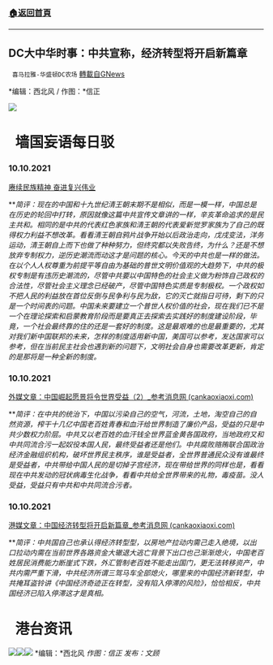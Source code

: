 ###  [:house:返回首頁](https://github.com/ourhimalayas/txt)
---


## DC大中华时事：中共宣称，经济转型将开启新篇章
` 喜马拉雅-华盛顿DC农场` [轉載自GNews](https://gnews.org/zh-hans/1585035/)

*编辑：西北风 / 作图：*信正

![](http://himalayawashingtondc.org/wp-content/uploads/2021/08/ScreenShot-2021-08-01-at-17.25.09@2x.png)

#   墙国妄语每日驳

### 10.10.2021

[赓续民族精神 奋进复兴伟业](http://china.huanqiu.com/article/4576oPRe54A)

***简评：*现在的中国和十九世纪清王朝末期不是相似，而是一模一样，中国总是在历史的轮回中打转，原因就像这篇中共宣传文章讲的一样，辛亥革命追求的是民主共和。相同的是中共的代表红色家族和清王朝的代表爱新觉罗家族为了自己的既得权力利益不想改革。看看清王朝自鸦片战争开始以后政治走向，戊戌变法，洋务运动，清王朝自上而下也做了种种努力，但终究都以失败告终，为什么？还是不想放弃专制权力，逆历史潮流而动这才是问题的核心。今天的中共也是一样的做法。在以个人人权尊重为前提平等自由为基础的普世文明价值观的大趋势下，中共的极权专制是有违历史潮流的，尽管中共要以中国特色的社会主义做为粉饰自己政权的合法性，尽管社会主义理念已经破产，尽管中国特色实质是专制极权。一个政权如不把人民的利益放在首位反倒与民争利与民为敌，它的灭亡就指日可待，剩下的只是一个时间表的问题。中国未来要建立一个普世人权价值的社会，现在我们已不是一个在理论探索和启蒙教育阶段而是要真正去探索去实践好的制度建设阶段，毕竟，一个社会最终靠的住的还是一套好的制度。这是最艰难的也是最重要的，尤其对我们新中国联邦的未来，怎样的制度适用新中国，美国可以参考，发达国家可以参考，但在当前民主社会也遇到新的问题下，文明社会自身也需要改革更新，肯定的是那将是一种全新的制度。**

### 10.10.2021

[外媒文章：中国崛起愿景将令世界受益（2）\_参考消息网 (cankaoxiaoxi.com)](http://m.cankaoxiaoxi.com/column/20211010/2456136_2.shtml)

***简评：*在中共的统治下，中国以污染自己的空气，河流，土地，淘空自己的自然资源，榨干十几亿中国老百姓青春和血汗给世界制造了廉价产品，受益的只是中共少数权力阶层。中共又以老百姓的血汗钱全世界蓝金黄各国政府，当地政府又和中共同流合污一起奴役本国人民，最终受益者还是他们。中共腐败赂贿联合国政治经济金融组织机构，破坏世界民主秩序，谁是受益者，全世界普通民众没有谁最终是受益者，中共带给中国人民的是切掉子宫经济，现在带给世界的同样也是，看看现在中共发动的冠状病毒生化战争，看看中共给全世界带来的礼物，毒疫苗。没人受益，受益只有中共和中共同流合污者。**

### 10.10.2021

[港媒文章：中国经济转型将开启新篇章\_参考消息网 (cankaoxiaoxi.com)](http://m.cankaoxiaoxi.com/column/20211009/2456075.shtml)

***简评：*中共国自己也承认得经济转型型，以房地产拉动内需己走入绝境，以出口拉动内需在当前世界各路资金大辙退大逃亡背景下出口也己渐渐熄火，中国老百姓居民消费能力断崖式下跌，外汇管制老百姓不能走出国门，更无法转移资产，中共内需严重下滑，中共经济所谓三驾马车全部熄火，哪里来的中国经济新转型，中共掩耳盗铃讲《中国经济奇迹正在转型，没有陷入停滞的风险》，恰恰相反，中共国经济已陷入停滞这才是真相。**

#   港台资讯
![](https://media.discordapp.net/attachments/858887785507323904/896599007726555166/image0.jpg?width=1040&amp;height=586)![](https://media.discordapp.net/attachments/858887785507323904/896599008095633478/image1.jpg?width=1040&amp;height=586)![](https://media.discordapp.net/attachments/858887785507323904/896604455162761216/image0.jpg?width=1040&amp;height=586)
*编辑：*西北风
*作图：信正
发布：文顾*
